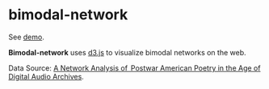 # bimodal-network

See [demo](https://digitalpoetics.github.io/bimodal-network/).

**Bimodal-network** uses [d3.js](https://d3js.org/) to visualize bimodal networks on the web.

Data Source: [A Network Analysis of  Postwar American Poetry in the Age of Digital Audio Archives](https://dataverse.harvard.edu/dataset.xhtml?persistentId=doi:10.7910/DVN/NK7Z2H).